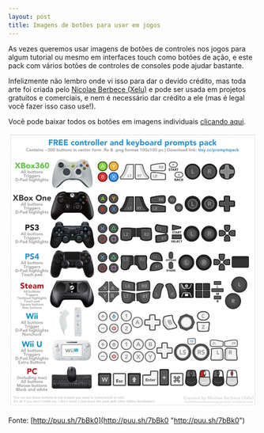 ```yaml
---
layout: post
title: Imagens de botões para usar em jogos
---
```


As vezes queremos usar imagens de botões de controles nos jogos para algum tutorial ou mesmo em interfaces touch como botões de ação, e este pack com vários botões de controles de consoles pode ajudar bastante.

Infelizmente não lembro onde vi isso para dar o devido crédito, mas toda arte foi criada pelo [Nicolae Berbece (Xelu)](http://xelubest.com/ "Xelu") e pode ser usada em projetos gratuitos e comerciais, e nem é necessário dar crédito a ele (mas é legal você fazer isso caso use!).

Você pode baixar todos os botões em imagens individuais [clicando aqui](http://tiny.cc/promptspack "Pack").

[![](../content/images/2014/05/FREE-Keyboard-Controller-Prompts-Pack-928x1024.jpg "FREE Keyboard & Controller Prompts Pack")](../content/images/2014/05/FREE-Keyboard-Controller-Prompts-Pack.jpg)

Fonte: [http://puu.sh/7bBk0](http://puu.sh/7bBk0 "http://puu.sh/7bBk0")
